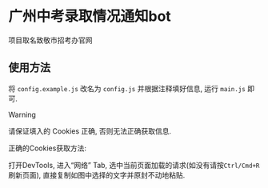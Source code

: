 # 广州中考录取情况通知bot
项目取名致敬市招考办官网
## 使用方法
将 `config.example.js` 改名为 `config.js` 并根据注释填好信息, 运行 `main.js` 即可.

> [!WARNING]
>
> 请保证填入的 Cookies 正确, 否则无法正确获取信息.
>
> 正确的Cookies获取方法:
>
> 打开DevTools, 进入“网络” Tab, 选中当前页面加载的请求(如没有请按`Ctrl/Cmd+R`刷新页面), 直接复制如图中选择的文字并原封不动地粘贴.

